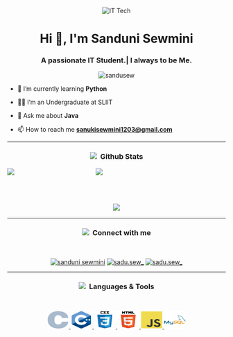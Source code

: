 <p align="center" > <img src="https://plus.unsplash.com/premium_photo-1683121716061-3faddf4dc504?w=500&auto=format&fit=crop&q=60&ixlib=rb-4.0.3&ixid=M3wxMjA3fDB8MHxzZWFyY2h8OXx8dGVjaHxlbnwwfHwwfHx8MA%3D%3D" alt="IT Tech" width="200px" height="150px" /> </p>

<h1 align="center">Hi 👋, I'm Sanduni Sewmini</h1>
<h3 align="center">A passionate IT Student.| I always to be Me.</h3>

<p align="center"> <img src="https://komarev.com/ghpvc/?username=sandusew&label=Profile%20views&color=0e75b6&style=flat" alt="sandusew" /> </p>

- 🌱 I’m currently learning **Python**

- 👨‍💻 I’m an Undergraduate at SLIIT

- 💬 Ask me about **Java**

- 📫 How to reach me **sanukisewmini1203@gmail.com**

-----------------------

<h3 align="center">
  <img src="https://media.giphy.com/media/ObNTw8Uzwy6KQ/giphy.gif" width="30px">
  &nbsp;Github Stats
</h3>

<!-- Container for GitHub Stats and GIF -->
<p>
  <a href="https://github.com/Davekibh">
    <img align="left" src="https://github-readme-stats.vercel.app/api/top-langs/?username=Davekibh&theme=tokyonight"/>
  </a>

  <!-- GIF on the right -->
  <img align="right" src="https://media.giphy.com/media/3ohs4BSacFKI7A717y/giphy.gif" width="300"/>
</p>

<!-- Clear floating elements -->
<br><br><br><br>

<!-- GitHub Stats Section -->
<p align="center">
  <a href="https://github.com/Davekibh">
    <img src="https://github-readme-stats.vercel.app/api?username=sandusew&show_icons=true&locale=en&theme=chartreuse-dark" width="410"/>
  </a>
</p>


-------------

<h3 align="center">
  <img src="https://media.giphy.com/media/ObNTw8Uzwy6KQ/giphy.gif" width="30px">
  &nbsp;Connect with me
</h3>
<br>
<p align="center">
<a href="https://linkedin.com/in/sanduni sewmini" target="blank"><img align="center" src="https://raw.githubusercontent.com/rahuldkjain/github-profile-readme-generator/master/src/images/icons/Social/linked-in-alt.svg" alt="sanduni sewmini" height="30" width="50" /></a>
<a href="https://fb.com/sadu.sew_" target="blank"><img align="center" src="https://raw.githubusercontent.com/rahuldkjain/github-profile-readme-generator/master/src/images/icons/Social/facebook.svg" alt="sadu.sew_" height="30" width="50" /></a>
<a href="https://instagram.com/sadu.sew_" target="blank"><img align="center" src="https://raw.githubusercontent.com/rahuldkjain/github-profile-readme-generator/master/src/images/icons/Social/instagram.svg" alt="sadu.sew_" height="30" width="50" /></a>
</p>

-----------------

<h3 align="center">
  <img src="https://media.giphy.com/media/ObNTw8Uzwy6KQ/giphy.gif" width="30px">
  &nbsp;Languages & Tools
</h3>
<br>
<p align="center"> <a href="https://www.cprogramming.com/" target="_blank" rel="noreferrer"> <img src="https://raw.githubusercontent.com/devicons/devicon/master/icons/c/c-original.svg" alt="c" width="50" height="40"/> </a> <a href="https://www.w3schools.com/cpp/" target="_blank" rel="noreferrer"> <img src="https://raw.githubusercontent.com/devicons/devicon/master/icons/cplusplus/cplusplus-original.svg" alt="cplusplus" width="50" height="40"/> </a> <a href="https://www.w3schools.com/css/" target="_blank" rel="noreferrer"> <img src="https://raw.githubusercontent.com/devicons/devicon/master/icons/css3/css3-original-wordmark.svg" alt="css3" width="50" height="40"/> </a> <a href="https://www.w3.org/html/" target="_blank" rel="noreferrer"> <img src="https://raw.githubusercontent.com/devicons/devicon/master/icons/html5/html5-original-wordmark.svg" alt="html5" width="50" height="40"/> </a> <a href="https://developer.mozilla.org/en-US/docs/Web/JavaScript" target="_blank" rel="noreferrer"> <img src="https://raw.githubusercontent.com/devicons/devicon/master/icons/javascript/javascript-original.svg" alt="javascript" width="50" height="40"/> </a> <a href="https://www.mysql.com/" target="_blank" rel="noreferrer"> <img src="https://raw.githubusercontent.com/devicons/devicon/master/icons/mysql/mysql-original-wordmark.svg" alt="mysql" width="50" height="40"/> </a> </p>




